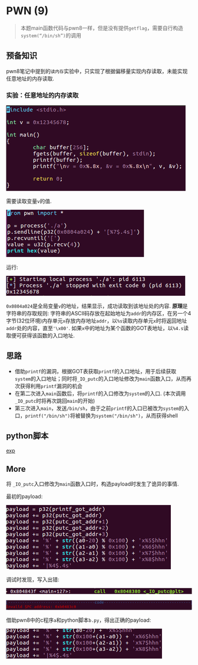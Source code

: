 # PWN (9)
> 本题main函数代码与pwn8一样，但是没有提供`getflag`，需要自行构造`system(“/bin/sh”)`的调用

## 预备知识
pwn8笔记中提到的`读内存`实验中，只实现了根据偏移量实现内存读取，未能实现任意地址的内存读取.
### 实验：任意地址的内存读取

![ccode](screenshot/ccode.png)

需要读取变量`v`的值.

![testread](screenshot/testread.png)

运行:

![testreadoutput](screenshot/testreadoutput.png)

`0x0804a024`是全局变量`v`的地址，结果显示，成功读取到该地址处的内容. **原理**是字符串的存取规则: 字符串的ASCII码存放在起始地址为`addr`的内存区，在另一个4字节(32位环境)内存单元`x`存放内存地址`addr`，以`%s`读取内存单元`x`时将返回地址`addr`处的内容，直至`'\x00'`. 如果`x`中的地址为某个函数的GOT表地址，以`%4.s`读取便可获得该函数的入口地址.

## 思路
* 借助`printf`的漏洞，根据GOT表获取`printf`的入口地址，用于后续获取`system`的入口地址；同时将`_IO_putc`的入口地址修改为`main`函数入口，从而再次获得利用`printf`漏洞的机会
* 在第二次进入`main`函数后，将`printf`的入口修改为`system`的入口. (本次调用`_IO_putc`时将再次跳回`main`的开始)
* 第三次进入`main`，发送`/bin/sh`，由于之前`printf`的入口已被改为`system`的入口，`printf("/bin/sh")`将被替换为`system("/bin/sh")`，从而获得shell

## python脚本

[exp](screenshot/test9.py)


## More
将 `_IO_putc`入口修改为`main`函数入口时，构造payload时发生了诡异的事情.

最初的payload:

![badpayload](screenshot/badpayload.png)

调试时发现，写入出错:

![call_putc](screenshot/call_putc.png)

![badjmp](screenshot/badjmp.png)

借助pwn8中的c程序`a`和python脚本`b.py`，得出正确的payload:

![goodpayload](screenshot/goodpayload.png)